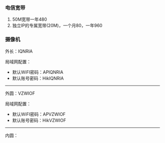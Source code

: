 


### 电信宽带

1. 50M宽带一年480
2. 独立IP的专属宽带(20M)，一个月80，一年960

### 摄像机

外长：IQNRIA

局域网配置：
  - 默认WiFI密码：APIQNRIA
  - 默认账号密码：HikIQNRIA

---

外圆：VZWIOF

局域网配置：
  - 默认WiFI密码：APVZWIOF
  - 默认账号密码：HikVZWIOF

---

内圆：